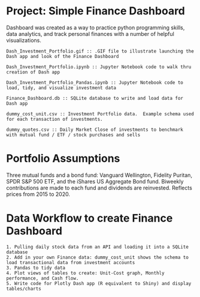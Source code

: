 # Project: Simple Finance Dashboard

Dashboard was created as a way to practice python programming skills, data analytics, and track personal finances with a number of helpful visualizations.

 	Dash_Investment_Portfolio.gif :: .GIF file to illustrate launching the Dash app and look of the Finance Dashboard
    
	Dash_Investment_Portfolio.ipynb :: Jupyter Notebook code to walk thru creation of Dash app
    
	Dash_Investment_Portfolio_Pandas.ipynb :: Jupyter Notebook code to load, tidy, and visualize investment data
    
	Finance_Dashboard.db :: SQLite database to write and load data for Dash app
    
	dummy_cost_unit.csv :: Investment Portfolio data.  Example schema used for each transaction of investments.
    
	dummy_quotes.csv :: Daily Market Close of investments to benchmark with mutual fund / ETF / stock purchases and sells
    
# Portfolio Assumptions    

Three mutual funds and a bond fund: Vanguard Wellington, Fidelity Puritan, SPDR S&P 500 ETF, and the iShares US Aggregate Bond fund.  Biweekly contributions are made to each fund and dividends are reinvested.  Reflects prices from 2015 to 2020.
    
# Data Workflow to create Finance Dashboard

    1. Pulling daily stock data from an API and loading it into a SQLite database
    2. Add in your own Finance data: dummy_cost_unit shows the schema to load transactional data from investment accounts
    3. Pandas to tidy data
    4. Plot views of tables to create: Unit-Cost graph, Monthly performance, and Cash flow.
    5. Write code for Plotly Dash app (R equivalent to Shiny) and display tables/charts
